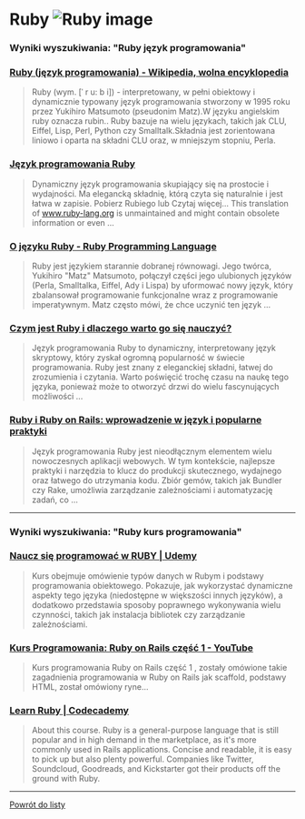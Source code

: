 # Ruby ![Ruby image](https://www.tiobe.com/wp-content/themes/tiobe/tiobe-index/images/Ruby.png)
 
### Wyniki wyszukiwania: "Ruby język programowania" 
 
### [Ruby (język programowania) - Wikipedia, wolna encyklopedia](https://pl.wikipedia.org/wiki/Ruby_(język_programowania)) 
 
 > Ruby (wym. [ˈ r u: b i]) - interpretowany, w pełni obiektowy i dynamicznie typowany język programowania stworzony w 1995 roku przez Yukihiro Matsumoto (pseudonim Matz).W języku angielskim ruby oznacza rubin.. Ruby bazuje na wielu językach, takich jak CLU, Eiffel, Lisp, Perl, Python czy Smalltalk.Składnia jest zorientowana liniowo i oparta na składni CLU oraz, w mniejszym stopniu, Perla.
 
 
 
 
### [Język programowania Ruby](https://www.ruby-lang.org/pl/) 
 
 > Dynamiczny język programowania skupiający się na prostocie i wydajności. Ma elegancką składnię, którą czyta się naturalnie i jest łatwa w zapisie. Pobierz Rubiego lub Czytaj więcej... This translation of www.ruby-lang.org is unmaintained and might contain obsolete information or even ...
 
 
 
 
### [O języku Ruby - Ruby Programming Language](https://www.ruby-lang.org/pl/about/) 
 
 > Ruby jest językiem starannie dobranej równowagi. Jego twórca, Yukihiro "Matz" Matsumoto, połączył części jego ulubionych języków (Perla, Smalltalka, Eiffel, Ady i Lispa) by uformować nowy język, który zbalansował programowanie funkcjonalne wraz z programowanie imperatywnym. Matz często mówi, że chce uczynić ten język ...
 
 
 
 
### [Czym jest Ruby i dlaczego warto go się nauczyć?](https://theforcecode.com/help/pl/czym-jest-ruby-i-dlaczego-warto-go-sie-nauczyc/) 
 
 > Język programowania Ruby to dynamiczny, interpretowany język skryptowy, który zyskał ogromną popularność w świecie programowania. Ruby jest znany z eleganckiej składni, łatwej do zrozumienia i czytania. Warto poświęcić trochę czasu na naukę tego języka, ponieważ może to otworzyć drzwi do wielu fascynujących możliwości ...
 
 
 
 
### [Ruby i Ruby on Rails: wprowadzenie w język i popularne praktyki](https://boringowl.io/blog/podroz-do-swiata-programowania-przewodnik-po-jezyku-ruby) 
 
 > Język programowania Ruby jest nieodłącznym elementem wielu nowoczesnych aplikacji webowych. W tym kontekście, najlepsze praktyki i narzędzia to klucz do produkcji skutecznego, wydajnego oraz łatwego do utrzymania kodu. Zbiór gemów, takich jak Bundler czy Rake, umożliwia zarządzanie zależnościami i automatyzację zadań, co ...
 
 
 
 

 
---
 
### Wyniki wyszukiwania: "Ruby kurs programowania" 
 
### [Naucz się programować w RUBY | Udemy](https://www.udemy.com/course/programowanie-w-ruby/) 
 
 > Kurs obejmuje omówienie typów danych w Rubym i podstawy programowania obiektowego. Pokazuje, jak wykorzystać dynamiczne aspekty tego języka (niedostępne w większości innych języków), a dodatkowo przedstawia sposoby poprawnego wykonywania wielu czynności, takich jak instalacja bibliotek czy zarządzanie zależnościami.
 
 
 
 
### [Kurs Programowania: Ruby on Rails część 1 - YouTube](https://www.youtube.com/watch?v=Op4PH8Arj34) 
 
 > Kurs programowania Ruby on Rails część 1 , zostały omówione takie zagadnienia programowania w Ruby on Rails jak scaffold, podstawy HTML, został omówiony ryne...
 
 
 
 
### [Learn Ruby | Codecademy](https://www.codecademy.com/learn/learn-ruby) 
 
 > About this course. Ruby is a general-purpose language that is still popular and in high demand in the marketplace, as it's more commonly used in Rails applications. Concise and readable, it is easy to pick up but also plenty powerful. Companies like Twitter, Soundcloud, Goodreads, and Kickstarter got their products off the ground with Ruby.
 
 
 
 

 
---
 
 [Powrót do listy](../top20.md)